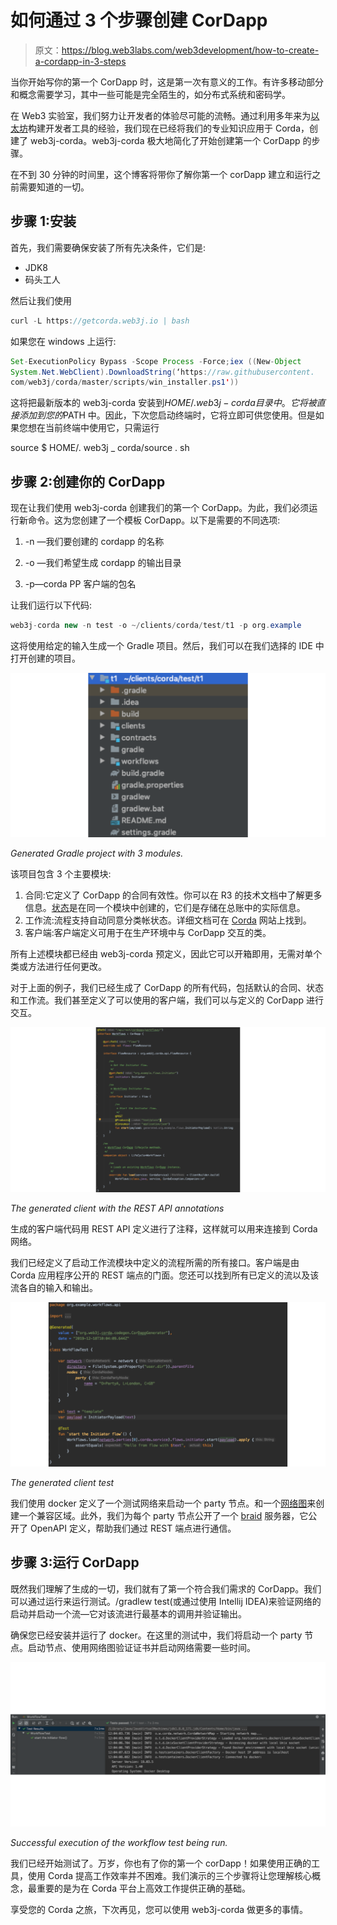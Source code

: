 # 如何通过 3 个步骤创建 CorDapp

> 原文：<https://blog.web3labs.com/web3development/how-to-create-a-cordapp-in-3-steps>

当你开始写你的第一个 CorDapp 时，这是第一次有意义的工作。有许多移动部分和概念需要学习，其中一些可能是完全陌生的，如分布式系统和密码学。

在 Web3 实验室，我们努力让开发者的体验尽可能的流畅。通过利用多年来为[以太坊](https://www.web3labs.com/web3j)构建开发者工具的经验，我们现在已经将我们的专业知识应用于 Corda，创建了 web3j-corda。web3j-corda 极大地简化了开始创建第一个 CorDapp 的步骤。

在不到 30 分钟的时间里，这个博客将带你了解你第一个 corDapp 建立和运行之前需要知道的一切。

## 步骤 1:安装

首先，我们需要确保安装了所有先决条件，它们是:

*   JDK8
*   码头工人

然后让我们使用

```java
curl -L https://getcorda.web3j.io | bash
```

如果您在 windows 上运行:

```java
Set-ExecutionPolicy Bypass -Scope Process -Force;iex ((New-Object 
System.Net.WebClient).DownloadString(‘https://raw.githubusercontent.
com/web3j/corda/master/scripts/win_installer.ps1'))
```

这将把最新版本的 web3j-corda 安装到$HOME/.web3j-corda 目录中。它将被直接添加到您的$PATH 中。因此，下次您启动终端时，它将立即可供您使用。但是如果您想在当前终端中使用它，只需运行

source $ HOME/. web3j _ corda/source . sh

## 步骤 2:创建你的 CorDapp

现在让我们使用 web3j-corda 创建我们的第一个 CorDapp。为此，我们必须运行新命令。这为您创建了一个模板 CorDapp。以下是需要的不同选项:

1.  -n —我们要创建的 cordapp 的名称

2.  -o —我们希望生成 cordapp 的输出目录

3.  -p—corda PP 客户端的包名

让我们运行以下代码:

```java
web3j-corda new -n test -o ~/clients/corda/test/t1 -p org.example
```

这将使用给定的输入生成一个 Gradle 项目。然后，我们可以在我们选择的 IDE 中打开创建的项目。

![Gradle project](img/c4c9ff184e29e534a12a2dc7912eaa8a.png)

*Generated Gradle project with 3 modules.*

该项目包含 3 个主要模块:

1.  合同:它定义了 CorDapp 的合同有效性。你可以在 R3 的技术文档中了解更多信息。[状态](https://docs.corda.net/key-concepts-states.html)是在同一个模块中创建的，它们是存储在总账中的实际信息。
2.  工作流:流程支持自动同意分类帐状态。详细文档可在 [Corda](https://docs.corda.net/key-concepts-flows.html) 网站上找到。
3.  客户端:客户端定义可用于在生产环境中与 CorDapp 交互的类。

所有上述模块都已经由 web3j-corda 预定义，因此它可以开箱即用，无需对单个类或方法进行任何更改。

对于上面的例子，我们已经生成了 CorDapp 的所有代码，包括默认的合同、状态和工作流。我们甚至定义了可以使用的客户端，我们可以与定义的 CorDapp 进行交互。

![Generated client with the REST API annotations](img/8dad779a46cbe202b2375f949b579665.png)

*The generated client with the REST API annotations*

生成的客户端代码用 REST API 定义进行了注释，这样就可以用来连接到 Corda 网络。

我们已经定义了启动工作流模块中定义的流程所需的所有接口。客户端是由 Corda 应用程序公开的 REST 端点的门面。您还可以找到所有已定义的流以及该流各自的输入和输出。

![Generated client list](img/a8cc06963a3d6a7e968337a4341773ec.png)

*The generated client test*

我们使用 docker 定义了一个测试网络来启动一个 party 节点。和一个[网络图](https://docs.corda.net/network-map.html)来创建一个兼容区域。此外，我们为每个 party 节点公开了一个 [braid](https://gitlab.com/bluebank/braid) 服务器，它公开了 OpenAPI 定义，帮助我们通过 REST 端点进行通信。

## 步骤 3:运行 CorDapp

既然我们理解了生成的一切，我们就有了第一个符合我们需求的 CorDapp。我们可以通过运行来运行测试。/gradlew test(或通过使用 Intellij IDEA)来验证网络的启动并启动一个流—它对该流进行最基本的调用并验证输出。

确保您已经安装并运行了 docker。在这里的测试中，我们将启动一个 party 节点。启动节点、使用网络图验证证书并启动网络需要一些时间。

![Successful execution of the workflow test](img/8e720146b04b3b63d74e6831b8b2d0e5.png)

*Successful execution of the workflow test being run.*

我们已经开始测试了。万岁，你也有了你的第一个 corDapp！如果使用正确的工具，使用 Corda 提高工作效率并不困难。我们演示的三个步骤将让您理解核心概念，最重要的是为在 Corda 平台上高效工作提供正确的基础。

享受您的 Corda 之旅，下次再见，您可以使用 web3j-corda 做更多的事情。